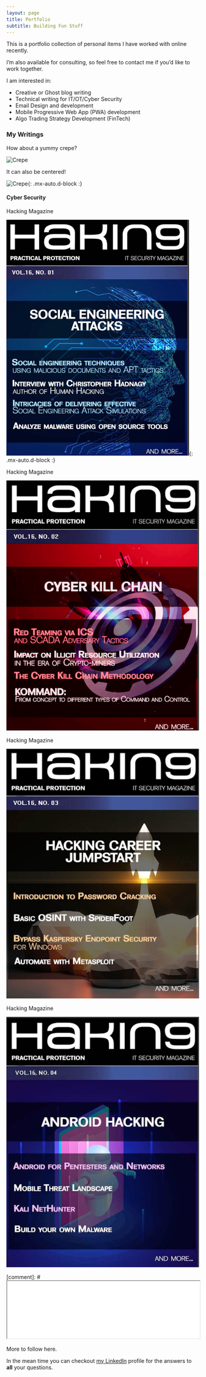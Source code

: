 ```yaml
---
layout: page
title: Portfolio
subtitle: Building Fun Stuff 
---
```


This is a portfolio collection of personal items I have worked with online recently.  

I’m also available for consulting, so feel free to contact me if you’d like to work together.

I am interested in:  

- Creative or Ghost blog writing
- Technical writing for IT/OT/Cyber Security
- Email Design and development
- Mobile Progressive Web App (PWA) development
- Algo Trading Strategy Development (FinTech)

### My Writings

How about a yummy crepe?

![Crepe](https://s3-media3.fl.yelpcdn.com/bphoto/cQ1Yoa75m2yUFFbY2xwuqw/348s.jpg)

It can also be centered!

![Crepe](https://s3-media3.fl.yelpcdn.com/bphoto/cQ1Yoa75m2yUFFbY2xwuqw/348s.jpg){: .mx-auto.d-block :}

#### Cyber Security

Hacking Magazine 

![Crepe](/assets/img/Hackin9-Social-Engineering-Attacks-cover.png){: .mx-auto.d-block :}

Hacking Magazine 

![Crepe](/assets/img/Hackin9-Cyber-Kill-Chain-cover.png)

Hacking Magazine 

![Crepe](/assets/img/Hakin9-2021-insider-threats-cover.png)

Hacking Magazine 

![Crepe](/assets/img/H9-Mobile-Threat-landscape-cover.png)

[comment]: # <iframe src="/assets/pdfs/Hackin9 Social Engineering Attacks.pdf" width="100%" height="20%"></iframe>

More to follow here. 

In the mean time you can checkout [my LinkedIn](https://www.linkedin.com/in/syedpeer) profile for the answers to **all** your questions.
